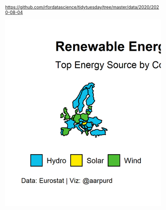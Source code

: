 https://github.com/rfordatascience/tidytuesday/tree/master/data/2020/2020-08-04

![alt text](https://github.com/apurdy/TidyTuesday/blob/master/2020-32/tidytuesday_2020_32_EuropeMap.png)
